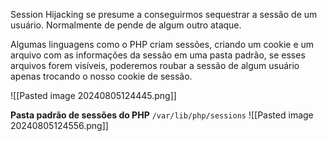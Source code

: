 Session Hijacking se  presume a conseguirmos sequestrar a sessão de um usuário. Normalmente de pende de algum outro ataque.

Algumas linguagens como o PHP criam sessões, criando um cookie e um arquivo com as informações da sessão em uma pasta padrão, se esses arquivos forem visíveis, poderemos roubar a sessão de algum usuário apenas trocando o nosso cookie de sessão.

![[Pasted image 20240805124445.png]]

**Pasta padrão de sessões do PHP**
`/var/lib/php/sessions`
![[Pasted image 20240805124556.png]]

